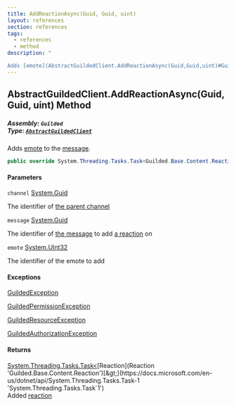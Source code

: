 ```yaml
---
title: AddReactionAsync(Guid, Guid, uint)
layout: references
section: references
tags:
  - references
  - method
description: "

Adds [emote](AbstractGuildedClient.AddReactionAsync(Guid,Guid,uint)#Guilded.AbstractGuildedClient.AddReactionAsync(Guid,Guid,uint).emote 'Guilded.AbstractGuildedClient.AddReactionAsync(Guid, Guid, uint).emote') to the [message](AbstractGuildedClient.AddReactionAsync(Guid,Guid,uint)#Guilded.AbstractGuildedClient.AddReactionAsync(Guid,Guid,uint).message 'Guilded.AbstractGuildedClient.AddReactionAsync(Guid, Guid, uint).message')."
---
```


## AbstractGuildedClient.AddReactionAsync(Guid, Guid, uint) Method
##### **Assembly:** `Guilded`<br/>**Type:** [`AbstractGuildedClient`](AbstractGuildedClient 'Guilded.AbstractGuildedClient')

Adds [emote](AbstractGuildedClient.AddReactionAsync(Guid,Guid,uint)#Guilded.AbstractGuildedClient.AddReactionAsync(Guid,Guid,uint).emote 'Guilded.AbstractGuildedClient.AddReactionAsync(Guid, Guid, uint).emote') to the [message](AbstractGuildedClient.AddReactionAsync(Guid,Guid,uint)#Guilded.AbstractGuildedClient.AddReactionAsync(Guid,Guid,uint).message 'Guilded.AbstractGuildedClient.AddReactionAsync(Guid, Guid, uint).message').

```csharp
public override System.Threading.Tasks.Task<Guilded.Base.Content.Reaction> AddReactionAsync(Guid channel, Guid message, uint emote);
```
#### Parameters

<a name='Guilded.AbstractGuildedClient.AddReactionAsync(Guid,Guid,uint).channel'></a>

`channel` [System.Guid](https://docs.microsoft.com/en-us/dotnet/api/System.Guid 'System.Guid')

The identifier of [the parent channel](ServerChannel 'Guilded.Base.Servers.ServerChannel')

<a name='Guilded.AbstractGuildedClient.AddReactionAsync(Guid,Guid,uint).message'></a>

`message` [System.Guid](https://docs.microsoft.com/en-us/dotnet/api/System.Guid 'System.Guid')

The identifier of [the message](Message 'Guilded.Base.Content.Message') to add [a reaction](Reaction 'Guilded.Base.Content.Reaction') on

<a name='Guilded.AbstractGuildedClient.AddReactionAsync(Guid,Guid,uint).emote'></a>

`emote` [System.UInt32](https://docs.microsoft.com/en-us/dotnet/api/System.UInt32 'System.UInt32')

The identifier of the emote to add

#### Exceptions

[GuildedException](GuildedException 'Guilded.Base.GuildedException')

[GuildedPermissionException](GuildedPermissionException 'Guilded.Base.GuildedPermissionException')

[GuildedResourceException](GuildedResourceException 'Guilded.Base.GuildedResourceException')

[GuildedAuthorizationException](GuildedAuthorizationException 'Guilded.Base.GuildedAuthorizationException')

#### Returns
[System.Threading.Tasks.Task&lt;](https://docs.microsoft.com/en-us/dotnet/api/System.Threading.Tasks.Task-1 'System.Threading.Tasks.Task`1')[Reaction](Reaction 'Guilded.Base.Content.Reaction')[&gt;](https://docs.microsoft.com/en-us/dotnet/api/System.Threading.Tasks.Task-1 'System.Threading.Tasks.Task`1')  
Added [reaction](Reaction 'Guilded.Base.Content.Reaction')